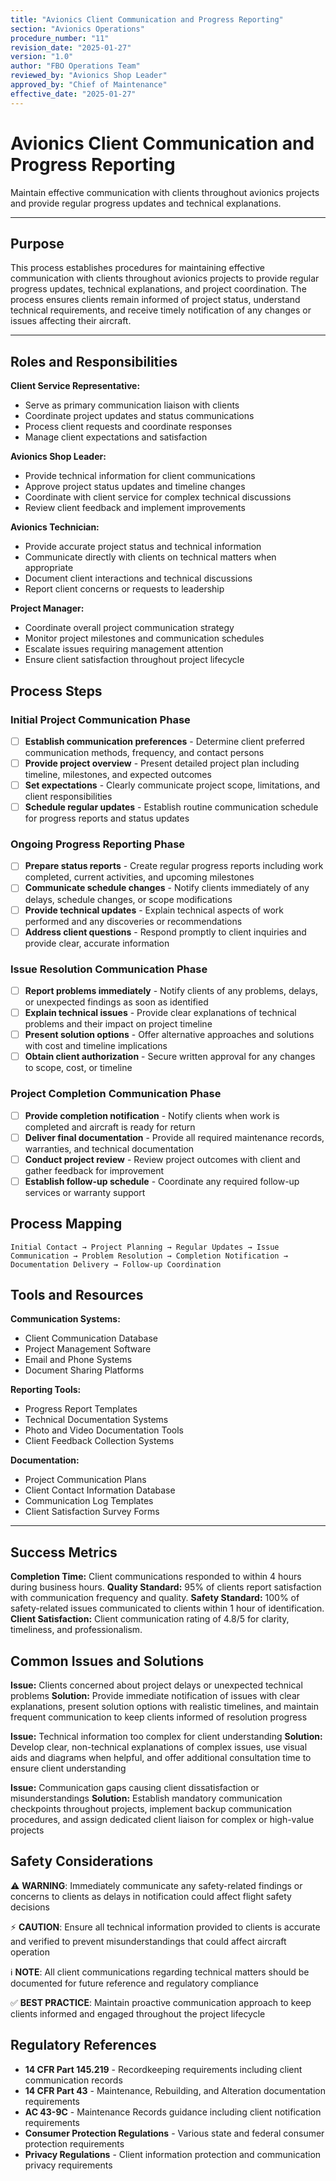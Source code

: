 ```yaml
---
title: "Avionics Client Communication and Progress Reporting"
section: "Avionics Operations"
procedure_number: "11"
revision_date: "2025-01-27"
version: "1.0"
author: "FBO Operations Team"
reviewed_by: "Avionics Shop Leader"
approved_by: "Chief of Maintenance"
effective_date: "2025-01-27"
---
```


# Avionics Client Communication and Progress Reporting

Maintain effective communication with clients throughout avionics projects and provide regular progress updates and technical explanations.

_____________________________________________________________________________________________

## Purpose

This process establishes procedures for maintaining effective communication with clients throughout avionics projects to provide regular progress updates, technical explanations, and project coordination. The process ensures clients remain informed of project status, understand technical requirements, and receive timely notification of any changes or issues affecting their aircraft.

_____________________________________________________________________________________________

## Roles and Responsibilities

**Client Service Representative:**

- Serve as primary communication liaison with clients
- Coordinate project updates and status communications
- Process client requests and coordinate responses
- Manage client expectations and satisfaction

**Avionics Shop Leader:**

- Provide technical information for client communications
- Approve project status updates and timeline changes
- Coordinate with client service for complex technical discussions
- Review client feedback and implement improvements

**Avionics Technician:**

- Provide accurate project status and technical information
- Communicate directly with clients on technical matters when appropriate
- Document client interactions and technical discussions
- Report client concerns or requests to leadership

**Project Manager:**

- Coordinate overall project communication strategy
- Monitor project milestones and communication schedules
- Escalate issues requiring management attention
- Ensure client satisfaction throughout project lifecycle

## Process Steps

### Initial Project Communication Phase

- [ ] **Establish communication preferences** - Determine client preferred communication methods, frequency, and contact persons
- [ ] **Provide project overview** - Present detailed project plan including timeline, milestones, and expected outcomes
- [ ] **Set expectations** - Clearly communicate project scope, limitations, and client responsibilities
- [ ] **Schedule regular updates** - Establish routine communication schedule for progress reports and status updates

### Ongoing Progress Reporting Phase

- [ ] **Prepare status reports** - Create regular progress reports including work completed, current activities, and upcoming milestones
- [ ] **Communicate schedule changes** - Notify clients immediately of any delays, schedule changes, or scope modifications
- [ ] **Provide technical updates** - Explain technical aspects of work performed and any discoveries or recommendations
- [ ] **Address client questions** - Respond promptly to client inquiries and provide clear, accurate information

### Issue Resolution Communication Phase

- [ ] **Report problems immediately** - Notify clients of any problems, delays, or unexpected findings as soon as identified
- [ ] **Explain technical issues** - Provide clear explanations of technical problems and their impact on project timeline
- [ ] **Present solution options** - Offer alternative approaches and solutions with cost and timeline implications
- [ ] **Obtain client authorization** - Secure written approval for any changes to scope, cost, or timeline

### Project Completion Communication Phase

- [ ] **Provide completion notification** - Notify clients when work is completed and aircraft is ready for return
- [ ] **Deliver final documentation** - Provide all required maintenance records, warranties, and technical documentation
- [ ] **Conduct project review** - Review project outcomes with client and gather feedback for improvement
- [ ] **Establish follow-up schedule** - Coordinate any required follow-up services or warranty support

## Process Mapping

```
Initial Contact → Project Planning → Regular Updates → Issue Communication → Problem Resolution → Completion Notification → Documentation Delivery → Follow-up Coordination
```

## Tools and Resources

**Communication Systems:**

- Client Communication Database
- Project Management Software
- Email and Phone Systems
- Document Sharing Platforms

**Reporting Tools:**

- Progress Report Templates
- Technical Documentation Systems
- Photo and Video Documentation Tools
- Client Feedback Collection Systems

**Documentation:**

- Project Communication Plans
- Client Contact Information Database
- Communication Log Templates
- Client Satisfaction Survey Forms

_____________________________________________________________________________________________

## Success Metrics

**Completion Time:** Client communications responded to within 4 hours during business hours.
**Quality Standard:** 95% of clients report satisfaction with communication frequency and quality.
**Safety Standard:** 100% of safety-related issues communicated to clients within 1 hour of identification.
**Client Satisfaction:** Client communication rating of 4.8/5 for clarity, timeliness, and professionalism.

## Common Issues and Solutions

**Issue:** Clients concerned about project delays or unexpected technical problems
**Solution:** Provide immediate notification of issues with clear explanations, present solution options with realistic timelines, and maintain frequent communication to keep clients informed of resolution progress

**Issue:** Technical information too complex for client understanding
**Solution:** Develop clear, non-technical explanations of complex issues, use visual aids and diagrams when helpful, and offer additional consultation time to ensure client understanding

**Issue:** Communication gaps causing client dissatisfaction or misunderstandings
**Solution:** Establish mandatory communication checkpoints throughout projects, implement backup communication procedures, and assign dedicated client liaison for complex or high-value projects

## Safety Considerations

⚠️ **WARNING**: Immediately communicate any safety-related findings or concerns to clients as delays in notification could affect flight safety decisions

⚡ **CAUTION**: Ensure all technical information provided to clients is accurate and verified to prevent misunderstandings that could affect aircraft operation

ℹ️ **NOTE**: All client communications regarding technical matters should be documented for future reference and regulatory compliance

✅ **BEST PRACTICE**: Maintain proactive communication approach to keep clients informed and engaged throughout the project lifecycle

## Regulatory References

- **14 CFR Part 145.219** - Recordkeeping requirements including client communication records
- **14 CFR Part 43** - Maintenance, Rebuilding, and Alteration documentation requirements
- **AC 43-9C** - Maintenance Records guidance including client notification requirements
- **Consumer Protection Regulations** - Various state and federal consumer protection requirements
- **Privacy Regulations** - Client information protection and communication privacy requirements
